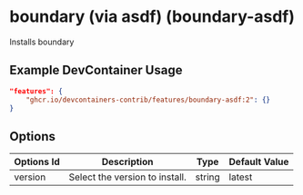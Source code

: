 
# boundary (via asdf) (boundary-asdf)

Installs boundary

## Example DevContainer Usage

```json
"features": {
    "ghcr.io/devcontainers-contrib/features/boundary-asdf:2": {}
}
```

## Options

| Options Id | Description | Type | Default Value |
|-----|-----|-----|-----|
| version | Select the version to install. | string | latest |


